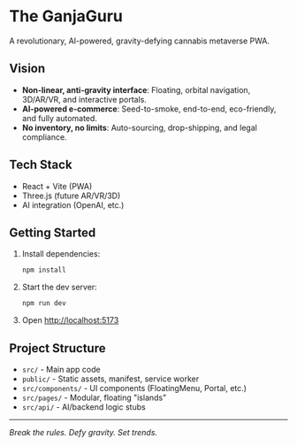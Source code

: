 # The GanjaGuru

A revolutionary, AI-powered, gravity-defying cannabis metaverse PWA.

## Vision
- **Non-linear, anti-gravity interface**: Floating, orbital navigation, 3D/AR/VR, and interactive portals.
- **AI-powered e-commerce**: Seed-to-smoke, end-to-end, eco-friendly, and fully automated.
- **No inventory, no limits**: Auto-sourcing, drop-shipping, and legal compliance.

## Tech Stack
- React + Vite (PWA)
- Three.js (future AR/VR/3D)
- AI integration (OpenAI, etc.)

## Getting Started
1. Install dependencies:
   ```bash
   npm install
   ```
2. Start the dev server:
   ```bash
   npm run dev
   ```
3. Open [http://localhost:5173](http://localhost:5173)

## Project Structure
- `src/` - Main app code
- `public/` - Static assets, manifest, service worker
- `src/components/` - UI components (FloatingMenu, Portal, etc.)
- `src/pages/` - Modular, floating "islands"
- `src/api/` - AI/backend logic stubs

---

*Break the rules. Defy gravity. Set trends.*
